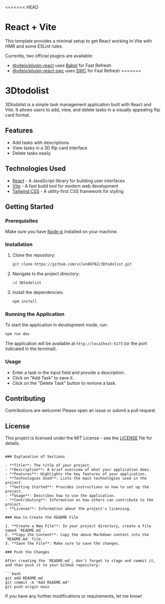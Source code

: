 <<<<<<< HEAD
# React + Vite

This template provides a minimal setup to get React working in Vite with HMR and some ESLint rules.

Currently, two official plugins are available:

- [@vitejs/plugin-react](https://github.com/vitejs/vite-plugin-react/blob/main/packages/plugin-react/README.md) uses [Babel](https://babeljs.io/) for Fast Refresh
- [@vitejs/plugin-react-swc](https://github.com/vitejs/vite-plugin-react-swc) uses [SWC](https://swc.rs/) for Fast Refresh
=======

# 3Dtodolist

3Dtodolist is a simple task management application built with React and Vite. It allows users to add, view, and delete tasks in a visually appealing flip card format.

## Features

- Add tasks with descriptions
- View tasks in a 3D flip card interface
- Delete tasks easily

## Technologies Used

- [React](https://reactjs.org/) - A JavaScript library for building user interfaces
- [Vite](https://vitejs.dev/) - A fast build tool for modern web development
- [Tailwind CSS](https://tailwindcss.com/) - A utility-first CSS framework for styling

## Getting Started

### Prerequisites

Make sure you have [Node.js](https://nodejs.org/) installed on your machine.

### Installation

1. Clone the repository:
   ```bash
   git clone https://github.com/vilen89762/3Dtodolist.git
   ```

2. Navigate to the project directory:
   ```bash
   cd 3Dtodolist
   ```

3. Install the dependencies:
   ```bash
   npm install
   ```

### Running the Application

To start the application in development mode, run:

```bash
npm run dev
```

The application will be available at `http://localhost:5173` (or the port indicated in the terminal).

### Usage

- Enter a task in the input field and provide a description.
- Click on "Add Task" to save it.
- Click on the "Delete Task" button to remove a task.

## Contributing

Contributions are welcome! Please open an issue or submit a pull request.

## License

This project is licensed under the MIT License - see the [LICENSE](LICENSE) file for details.
```

### Explanation of Sections

- **Title**: The title of your project.
- **Description**: A brief overview of what your application does.
- **Features**: Highlights the key features of your application.
- **Technologies Used**: Lists the main technologies used in the project.
- **Getting Started**: Provides instructions on how to set up the project.
- **Usage**: Describes how to use the application.
- **Contributing**: Information on how others can contribute to the project.
- **License**: Information about the project's licensing.

### How to Create the README File

1. **Create a New File**: In your project directory, create a file named `README.md`.
2. **Copy the Content**: Copy the above Markdown content into the `README.md` file.
3. **Save the File**: Make sure to save the changes.

### Push the Changes

After creating the `README.md`, don't forget to stage and commit it, and then push it to your GitHub repository:

```bash
git add README.md
git commit -m "Add README.md"
git push origin main
```
If you have any further modifications or requirements, let me know!
